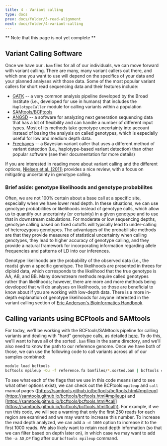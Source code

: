 ```yaml
---
title: 4 - Variant calling
type: docs
prev: docs/folder/3-read-alignment
next: docs/folder/4-variant-calling
---
```


** Note that this page is not yet complete **

## Variant Calling Software
Once we have our `.bam` files for all of our individuals, we can move forward with variant calling. There are many, many variant callers out there, and which one you want to use will depend on the specifics of your data and your planned analyses with those data. Some of the most popular variant callers for short read sequencing data and their features include:
* [GATK](https://gatk.broadinstitute.org/hc/en-us) -- a very common analysis pipeline developed by the Broad Institute (i.e., developed for use in humans) that includes the `HaplotypeCaller` module for calling variants within a population 
* [SAMtools/BCFtools](https://www.htslib.org/)
* [ANGSD](https://www.popgen.dk/angsd/index.php/ANGSD#Overview) -- a software for analyzing next generation sequencing data that has a lot of flexibility and can handle a number of different input types. Most of its methods take genotype uncertainty into account instead of basing the analysis on called genotypes, which is especially useful for low and medium depth data.
* [Freebayes](https://github.com/freebayes/freebayes) -- a Bayesian variant caller that uses a different method of variant detection (i.e., haplotype-based variant detection) than other popular software (see their documentation for more details)

If you are interested in reading more about variant calling and the different options, [Nielsen et al. (2011)](https://doi.org/10.1038/nrg2986) provides a nice review, with a focus on mitigating uncertainty in genotype calling.

### Brief aside: genotype likelihoods and genotype probabilites
Often, we are not 100% certain about a base call at a specific site, especially when we have lower read depth. In these situations, we can use genotype probabilities or likelihoods instead of genotype calls, which allow us to quantify our uncertainty (or certainty) in a given genotype and to use that in downstream calculations. For moderate or low sequencing depths, genotype calling based on fixed cutoffs will typically lead to under-calling of heterozygous genotypes. The advantages of the probabilistic methods are that they provide measures of statistical uncertainty when calling genotypes, they lead to higher accuracy of genotype calling, and they provide a natural framework for incorporating information regarding allele frequencies and patterns of LD into our inferences.

Genotype likelihoods are the probability of the observed data (i.e., the reads) given a specific genotype. The likelihoods are presented in threes for diploid data, which corresponds to the likelihood that the true genotype is AA, AB, and BB. Many downstream methods require called genotypes rather than likelihoods; however, there are more and more methods being developed that will do analyses on likelihoods, so those are beneficial to know about if you are working with low-depth data. There is a more in-depth explanation of genotype likelihoods for anyone interested in the variant calling section of [Eric Anderson's Bioinformatics Handbook](https://eriqande.github.io/eca-bioinf-handbook/variant-calling.html).

## Calling variants using BCFtools and SAMtools
For today, we'll be working with the BCFtools/SAMtools pipeline for calling variants and dealing with "hard" genotype calls, as detailed [here](https://samtools.github.io/bcftools/howtos/variant-calling.html). To do this, we'll want to have all of the sorted `.bam` files in the same directory, and we'll also need to know the path to our reference genome. Once we have both of those, we can use the following code to call variants across all of our samples combined:

```sh
module load bcftools
bcftools mpileup -Ou -f reference.fa bamfiles/*.sorted.bam | bcftools call -mv -Ou -o variants.vcf
```

To see what each of the flags that we use in this code means (and to see what other options exist), we can check out the BCFtools `mpileup` and `call` manual pages ([https://samtools.github.io/bcftools/bcftools.html#mpileup](https://samtools.github.io/bcftools/bcftools.html#mpileup) and [https://samtools.github.io/bcftools/bcftools.html#call](https://samtools.github.io/bcftools/bcftools.html#call)). For example, if we run this code, we will see a warning that only the first 250 reads for each region are examined and we may want to increase this number. To increase the read depth analyzed, we can add a `-d 1000` option to increase it to the first 1000 reads. We also likely want to retain read depth information (so that we can filter based on depth later on), in which case we may want to add the `-a AD,DP` flag after our `bcftools mpileup` command.
